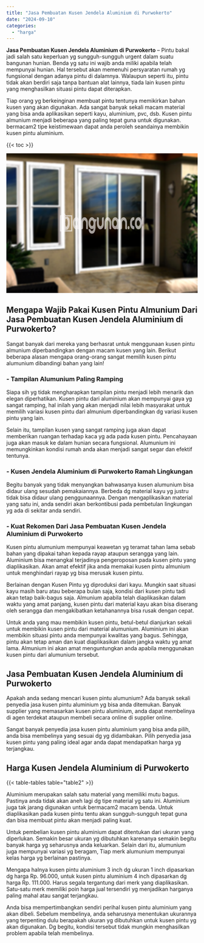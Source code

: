 ```yaml
---
title: "Jasa Pembuatan Kusen Jendela Aluminium di Purwokerto"
date: "2024-09-10"
categories: 
  - "harga"
---
```


**Jasa Pembuatan Kusen Jendela Aluminium di Purwokerto** – Pintu bakal jadi salah satu keperluan yg sungguh-sungguh urgent dalam suatu bangunan hunian. Benda yg satu ini wajib anda miliki apabila telah mempunyai hunian. Hal tersebut akan memenuhi persyaratan rumah yg fungsional dengan adanya pintu di dalamnya. Walaupun seperti itu, pintu tidak akan berdiri saja tanpa bantuan alat lainnya, tiada lain kusen pintu yang menghasilkan situasi pintu dapat diterapkan.

Tiap orang yg berkeinginan membuat pintu tentunya memikirkan bahan kusen yang akan digunakan. Ada sangat banyak sekali macam material yang bisa anda aplikasikan seperti kayu, aluminium, pvc, dsb. Kusen pintu almunium menjadi beberapa yang paling tepat guna untuk digunakan. bermacam2 tipe keistimewaan dapat anda peroleh seandainya membikin kusen pintu aluminium.

{{< toc >}}

![Jasa Pembuatan Kusen Jendela Aluminium di Purwokerto](/images/harga-kusen-jendela-alumunium-30.png)

## Mengapa Wajib Pakai Kusen Pintu Almunium Dari Jasa Pembuatan Kusen Jendela Aluminium di Purwokerto?

Sangat banyak dari mereka yang berhasrat untuk menggunaan kusen pintu almunium diperbandingkan dengan macam kusen yang lain. Berikut beberapa alasan mengapa orang-orang sangat memilih kusen pintu alumunium dibandingi bahan yang lain!

### \- Tampilan Alumunium Paling Ramping

Siapa sih yg tidak mengharapkan tampilan pintu menjadi lebih menarik dan elegan diperhatikan. Kusen pintu dari aluminium akan mempunyai gaya yg sangat ramping, hal inilah yang akan menjadi nilai lebih masyarakat untuk memilih variasi kusen pintu dari almunium diperbandingkan dg variasi kusen pintu yang lain.

Selain itu, tampilan kusen yang sangat ramping juga akan dapat memberikan ruangan terhadap kaca yg ada pada kusen pintu. Pencahayaan juga akan masuk ke dalam hunian secara fungsional. Alumunium ini memungkinkan kondisi rumah anda akan menjadi sangat segar dan efektif tentunya.

### \- Kusen Jendela Aluminium di Purwokerto Ramah Lingkungan

Begitu banyak yang tidak menyangkan bahwasanya kusen alumunium bisa didaur ulang sesudah pemakaiannya. Berbeda dg material kayu yg justru tidak bisa didaur ulang penggunaannya. Dengan mengaplikasikan material yang satu ini, anda sendiri akan berkontibusi pada pembetulan lingkungan yg ada di sekitar anda sendiri.

### \- Kuat Rekomen Dari Jasa Pembuatan Kusen Jendela Aluminium di Purwokerto

Kusen pintu alumunium mempunyai keawetan yg teramat tahan lama sebab bahan yang dipakai tahan kepada rayap ataupun serangga yang lain. Aluminium bisa menangkal terjadinya pengeroposan pada kusen pintu yang diaplikasikan. Akan amat efektif jika anda memakai kusen pintu almunium untuk menghindari rayap yg bisa merusak kusen pintu.

Berlainan dengan Kusen Pintu yg diproduksi dari kayu. Mungkin saat situasi kayu masih baru atau beberapa bulan saja, kondisi dari kusen pintu tadi akan tetap baik-bagus saja. Almunium apabila telah diaplikasikan dalam waktu yang amat panjang, kusen pintu dari material kayu akan bisa diserang oleh serangga dan mengakibatkan ketahanannya bisa rusak dengan cepat.

Untuk anda yang mau membikin kusen pintu, betul-betul dianjurkan sekali untuk membikin kusen pintu dari material alumunium. Aluminium ini akan membikin situasi pintu anda mempunyai kwalitas yang bagus. Sehingga, pintu akan tetap aman dan kuat diaplikasikan dalam jangka waktu yg amat lama. Almunium ini akan amat menguntungkan anda apabila menggunakan kusen pintu dari alumunium tersebut.

## Jasa Pembuatan Kusen Jendela Aluminium di Purwokerto

Apakah anda sedang mencari kusen pintu alumunium? Ada banyak sekali penyedia jasa kusen pintu aluminium yg bisa anda ditemukan. Banyak supplier yang memasarkan kusen pintu aluminium, anda dapat membelinya di agen terdekat ataupun membeli secara online di supplier online.

Sangat banyak penyedia jasa kusen pintu aluminium yang bisa anda pilih, anda bisa membelinya yang sesuai dg yg didambakan. Pilih penyedia jasa kusen pintu yang paling ideal agar anda dapat mendapatkan harga yg terjangkau.

## Harga Kusen Jendela Aluminium di Purwokerto

{{< table-tables table="table2" >}}

Aluminium merupakan salah satu material yang memiliki mutu bagus. Pastinya anda tidak akan aneh lagi dg tipe material yg satu ini. Aluminium juga tak jarang digunakan untuk bermacam2 macam benda. Untuk diaplikasikan pada kusen pintu tentu akan sungguh-sungguh tepat guna dan bisa membuat pintu akan menjadi paling kuat.

Untuk pembelian kusen pintu aluminium dapat ditentukan dari ukuran yang diperlukan. Semakin besar ukuran yg dibutuhkan karenanya semakin begitu banyak harga yg seharusnya anda keluarkan. Selain dari itu, alumunium juga mempunyai variasi yg beragam, Tiap merk alumunium mempunyai kelas harga yg berlainan pastinya.

Mengapa halnya kusen pintu aluminium 3 inch dg ukuran 1 inch dipasarkan dg harga Rp. 96.000, untuk kusen pintu aluminium 4 inch dipasarkan dg harga Rp. 111.000. Harus segala tergantung dari merk yang diaplikasikan. Satu-satu merk memiliki poin harga jual tersendiri yg menjadikan harganya paling mahal atau sangat terjangkau.

Anda bisa mempertimbangkan sendiri perihal kusen pintu aluminium yang akan dibeli. Sebelum membelinya, anda seharusnya menentukan ukurannya yang terpenting dulu berapakah ukuran yg dibutuhkan untuk kusen pintu yg akan digunakan. Dg begitu, kondisi tersebut tidak mungkin menghasilkan problem apabila telah membelinya.
